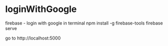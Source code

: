 # loginWithGoogle

firebase - login with google
in terminal
npm install -g firebase-tools
firebase serve

go to http://localhost:5000
